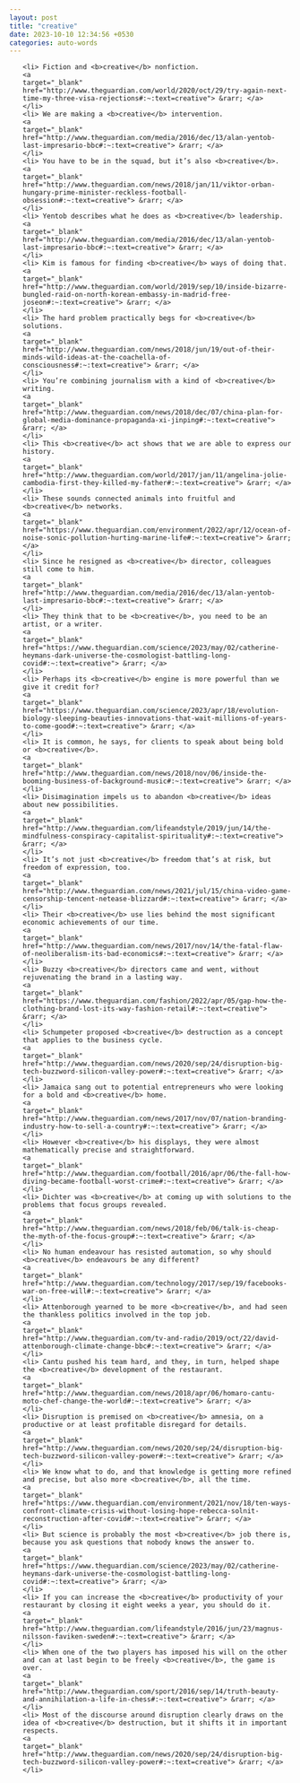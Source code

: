 ```yaml
---
layout: post
title: "creative"
date: 2023-10-10 12:34:56 +0530
categories: auto-words
---
```

<ol>

    <li> Fiction and <b>creative</b> nonfiction.
    <a 
    target="_blank" 
    href="http://www.theguardian.com/world/2020/oct/29/try-again-next-time-my-three-visa-rejections#:~:text=creative"> &rarr; </a>
    </li>
    <li> We are making a <b>creative</b> intervention.
    <a 
    target="_blank" 
    href="http://www.theguardian.com/media/2016/dec/13/alan-yentob-last-impresario-bbc#:~:text=creative"> &rarr; </a>
    </li>
    <li> You have to be in the squad, but it’s also <b>creative</b>.
    <a 
    target="_blank" 
    href="http://www.theguardian.com/news/2018/jan/11/viktor-orban-hungary-prime-minister-reckless-football-obsession#:~:text=creative"> &rarr; </a>
    </li>
    <li> Yentob describes what he does as <b>creative</b> leadership.
    <a 
    target="_blank" 
    href="http://www.theguardian.com/media/2016/dec/13/alan-yentob-last-impresario-bbc#:~:text=creative"> &rarr; </a>
    </li>
    <li> Kim is famous for finding <b>creative</b> ways of doing that.
    <a 
    target="_blank" 
    href="http://www.theguardian.com/world/2019/sep/10/inside-bizarre-bungled-raid-on-north-korean-embassy-in-madrid-free-joseon#:~:text=creative"> &rarr; </a>
    </li>
    <li> The hard problem practically begs for <b>creative</b> solutions.
    <a 
    target="_blank" 
    href="http://www.theguardian.com/news/2018/jun/19/out-of-their-minds-wild-ideas-at-the-coachella-of-consciousness#:~:text=creative"> &rarr; </a>
    </li>
    <li> You’re combining journalism with a kind of <b>creative</b> writing.
    <a 
    target="_blank" 
    href="http://www.theguardian.com/news/2018/dec/07/china-plan-for-global-media-dominance-propaganda-xi-jinping#:~:text=creative"> &rarr; </a>
    </li>
    <li> This <b>creative</b> act shows that we are able to express our history.
    <a 
    target="_blank" 
    href="http://www.theguardian.com/world/2017/jan/11/angelina-jolie-cambodia-first-they-killed-my-father#:~:text=creative"> &rarr; </a>
    </li>
    <li> These sounds connected animals into fruitful and <b>creative</b> networks.
    <a 
    target="_blank" 
    href="https://www.theguardian.com/environment/2022/apr/12/ocean-of-noise-sonic-pollution-hurting-marine-life#:~:text=creative"> &rarr; </a>
    </li>
    <li> Since he resigned as <b>creative</b> director, colleagues still come to him.
    <a 
    target="_blank" 
    href="http://www.theguardian.com/media/2016/dec/13/alan-yentob-last-impresario-bbc#:~:text=creative"> &rarr; </a>
    </li>
    <li> They think that to be <b>creative</b>, you need to be an artist, or a writer.
    <a 
    target="_blank" 
    href="https://www.theguardian.com/science/2023/may/02/catherine-heymans-dark-universe-the-cosmologist-battling-long-covid#:~:text=creative"> &rarr; </a>
    </li>
    <li> Perhaps its <b>creative</b> engine is more powerful than we give it credit for?
    <a 
    target="_blank" 
    href="https://www.theguardian.com/science/2023/apr/18/evolution-biology-sleeping-beauties-innovations-that-wait-millions-of-years-to-come-good#:~:text=creative"> &rarr; </a>
    </li>
    <li> It is common, he says, for clients to speak about being bold or <b>creative</b>.
    <a 
    target="_blank" 
    href="http://www.theguardian.com/news/2018/nov/06/inside-the-booming-business-of-background-music#:~:text=creative"> &rarr; </a>
    </li>
    <li> Disimagination impels us to abandon <b>creative</b> ideas about new possibilities.
    <a 
    target="_blank" 
    href="http://www.theguardian.com/lifeandstyle/2019/jun/14/the-mindfulness-conspiracy-capitalist-spirituality#:~:text=creative"> &rarr; </a>
    </li>
    <li> It’s not just <b>creative</b> freedom that’s at risk, but freedom of expression, too.
    <a 
    target="_blank" 
    href="http://www.theguardian.com/news/2021/jul/15/china-video-game-censorship-tencent-netease-blizzard#:~:text=creative"> &rarr; </a>
    </li>
    <li> Their <b>creative</b> use lies behind the most significant economic achievements of our time.
    <a 
    target="_blank" 
    href="http://www.theguardian.com/news/2017/nov/14/the-fatal-flaw-of-neoliberalism-its-bad-economics#:~:text=creative"> &rarr; </a>
    </li>
    <li> Buzzy <b>creative</b> directors came and went, without rejuvenating the brand in a lasting way.
    <a 
    target="_blank" 
    href="https://www.theguardian.com/fashion/2022/apr/05/gap-how-the-clothing-brand-lost-its-way-fashion-retail#:~:text=creative"> &rarr; </a>
    </li>
    <li> Schumpeter proposed <b>creative</b> destruction as a concept that applies to the business cycle.
    <a 
    target="_blank" 
    href="http://www.theguardian.com/news/2020/sep/24/disruption-big-tech-buzzword-silicon-valley-power#:~:text=creative"> &rarr; </a>
    </li>
    <li> Jamaica sang out to potential entrepreneurs who were looking for a bold and <b>creative</b> home.
    <a 
    target="_blank" 
    href="http://www.theguardian.com/news/2017/nov/07/nation-branding-industry-how-to-sell-a-country#:~:text=creative"> &rarr; </a>
    </li>
    <li> However <b>creative</b> his displays, they were almost mathematically precise and straightforward.
    <a 
    target="_blank" 
    href="http://www.theguardian.com/football/2016/apr/06/the-fall-how-diving-became-football-worst-crime#:~:text=creative"> &rarr; </a>
    </li>
    <li> Dichter was <b>creative</b> at coming up with solutions to the problems that focus groups revealed.
    <a 
    target="_blank" 
    href="http://www.theguardian.com/news/2018/feb/06/talk-is-cheap-the-myth-of-the-focus-group#:~:text=creative"> &rarr; </a>
    </li>
    <li> No human endeavour has resisted automation, so why should <b>creative</b> endeavours be any different?
    <a 
    target="_blank" 
    href="http://www.theguardian.com/technology/2017/sep/19/facebooks-war-on-free-will#:~:text=creative"> &rarr; </a>
    </li>
    <li> Attenborough yearned to be more <b>creative</b>, and had seen the thankless politics involved in the top job.
    <a 
    target="_blank" 
    href="http://www.theguardian.com/tv-and-radio/2019/oct/22/david-attenborough-climate-change-bbc#:~:text=creative"> &rarr; </a>
    </li>
    <li> Cantu pushed his team hard, and they, in turn, helped shape the <b>creative</b> development of the restaurant.
    <a 
    target="_blank" 
    href="http://www.theguardian.com/news/2018/apr/06/homaro-cantu-moto-chef-change-the-world#:~:text=creative"> &rarr; </a>
    </li>
    <li> Disruption is premised on <b>creative</b> amnesia, on a productive or at least profitable disregard for details.
    <a 
    target="_blank" 
    href="http://www.theguardian.com/news/2020/sep/24/disruption-big-tech-buzzword-silicon-valley-power#:~:text=creative"> &rarr; </a>
    </li>
    <li> We know what to do, and that knowledge is getting more refined and precise, but also more <b>creative</b>, all the time.
    <a 
    target="_blank" 
    href="https://www.theguardian.com/environment/2021/nov/18/ten-ways-confront-climate-crisis-without-losing-hope-rebecca-solnit-reconstruction-after-covid#:~:text=creative"> &rarr; </a>
    </li>
    <li> But science is probably the most <b>creative</b> job there is, because you ask questions that nobody knows the answer to.
    <a 
    target="_blank" 
    href="https://www.theguardian.com/science/2023/may/02/catherine-heymans-dark-universe-the-cosmologist-battling-long-covid#:~:text=creative"> &rarr; </a>
    </li>
    <li> If you can increase the <b>creative</b> productivity of your restaurant by closing it eight weeks a year, you should do it.
    <a 
    target="_blank" 
    href="http://www.theguardian.com/lifeandstyle/2016/jun/23/magnus-nilsson-faviken-sweden#:~:text=creative"> &rarr; </a>
    </li>
    <li> When one of the two players has imposed his will on the other and can at last begin to be freely <b>creative</b>, the game is over.
    <a 
    target="_blank" 
    href="http://www.theguardian.com/sport/2016/sep/14/truth-beauty-and-annihilation-a-life-in-chess#:~:text=creative"> &rarr; </a>
    </li>
    <li> Most of the discourse around disruption clearly draws on the idea of <b>creative</b> destruction, but it shifts it in important respects.
    <a 
    target="_blank" 
    href="http://www.theguardian.com/news/2020/sep/24/disruption-big-tech-buzzword-silicon-valley-power#:~:text=creative"> &rarr; </a>
    </li>